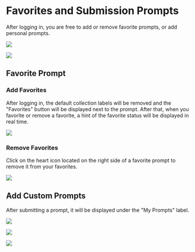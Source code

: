 # Favorites and Submission Prompts

After logging in, you are free to add or remove favorite prompts, or add personal prompts.

![](https://img.newzone.top/2023-06-05-13-51-23.png?imageMogr2/format/webp/thumbnail/500x)

![](https://img.newzone.top/2023-06-05-13-53-20.png?imageMogr2/format/webp)

## Favorite Prompt

### Add Favorites

After logging in, the default collection labels will be removed and the "Favorites" button will be displayed next to the prompt. After that, when you favorite or remove a favorite, a hint of the favorite status will be displayed in real time.

![](https://img.newzone.top/2023-06-05-13-56-01.png?imageMogr2/format/webp/thumbnail/500x)

### Remove Favorites

Click on the heart icon located on the right side of a favorite prompt to remove it from your favorites.

![](https://img.newzone.top/2023-06-05-13-57-27.png?imageMogr2/format/webp/thumbnail/500x)

## Add Custom Prompts

After submitting a prompt, it will be displayed under the "My Prompts" label.

![](https://img.newzone.top/2023-06-05-13-58-16.png?imageMogr2/format/webp/thumbnail/500x)

![](https://img.newzone.top/2023-06-05-14-06-09.png?imageMogr2/format/webp)

![](https://img.newzone.top/2023-06-05-14-08-52.png?imageMogr2/format/webp/thumbnail/500x)
